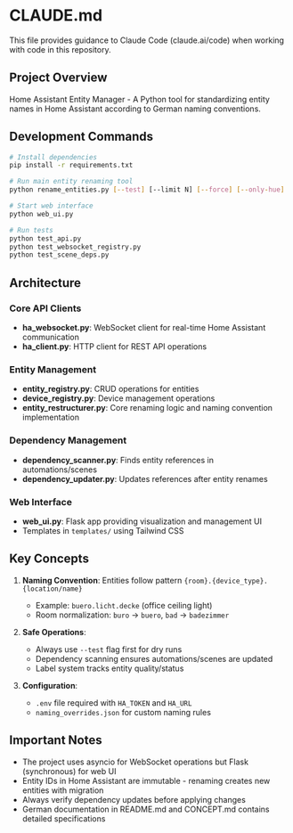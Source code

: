 # CLAUDE.md

This file provides guidance to Claude Code (claude.ai/code) when working with code in this repository.

## Project Overview

Home Assistant Entity Manager - A Python tool for standardizing entity names in Home Assistant according to German naming conventions.

## Development Commands

```bash
# Install dependencies
pip install -r requirements.txt

# Run main entity renaming tool
python rename_entities.py [--test] [--limit N] [--force] [--only-hue]

# Start web interface
python web_ui.py

# Run tests
python test_api.py
python test_websocket_registry.py
python test_scene_deps.py
```

## Architecture

### Core API Clients
- **ha_websocket.py**: WebSocket client for real-time Home Assistant communication
- **ha_client.py**: HTTP client for REST API operations

### Entity Management
- **entity_registry.py**: CRUD operations for entities
- **device_registry.py**: Device management operations
- **entity_restructurer.py**: Core renaming logic and naming convention implementation

### Dependency Management
- **dependency_scanner.py**: Finds entity references in automations/scenes
- **dependency_updater.py**: Updates references after entity renames

### Web Interface
- **web_ui.py**: Flask app providing visualization and management UI
- Templates in `templates/` using Tailwind CSS

## Key Concepts

1. **Naming Convention**: Entities follow pattern `{room}.{device_type}.{location/name}`
   - Example: `buero.licht.decke` (office ceiling light)
   - Room normalization: `buro` → `buero`, `bad` → `badezimmer`

2. **Safe Operations**: 
   - Always use `--test` flag first for dry runs
   - Dependency scanning ensures automations/scenes are updated
   - Label system tracks entity quality/status

3. **Configuration**:
   - `.env` file required with `HA_TOKEN` and `HA_URL`
   - `naming_overrides.json` for custom naming rules

## Important Notes

- The project uses asyncio for WebSocket operations but Flask (synchronous) for web UI
- Entity IDs in Home Assistant are immutable - renaming creates new entities with migration
- Always verify dependency updates before applying changes
- German documentation in README.md and CONCEPT.md contains detailed specifications
